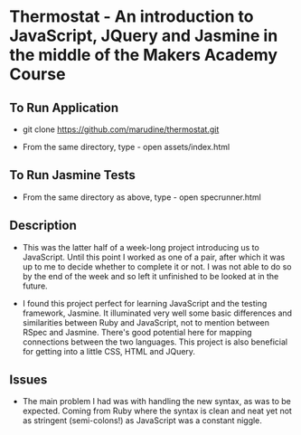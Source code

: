
# Thermostat - An introduction to JavaScript, JQuery and Jasmine in the middle of the Makers Academy Course

## To Run Application

- git clone https://github.com/marudine/thermostat.git

- From the same directory, type  - open assets/index.html

## To Run Jasmine Tests

- From the same directory as above, type  - open specrunner.html


## Description

- This was the latter half of a week-long project introducing us to JavaScript. Until this point I worked as one of a pair, after which it was up to me to decide whether to complete it or not. I was not able to do so by the end of the week and so left it unfinished to be looked at in the future.

- I found this project perfect for learning JavaScript and the testing framework, Jasmine. It illuminated very well some basic differences and similarities between Ruby and JavaScript, not to mention between RSpec and Jasmine. There's good potential here for mapping connections between the two languages. This project is also beneficial for getting into a little CSS, HTML and JQuery.

## Issues

- The main problem I had was with handling the new syntax, as was to be expected. Coming from Ruby where the syntax is clean and neat yet not as stringent (semi-colons!) as JavaScript was a constant niggle.